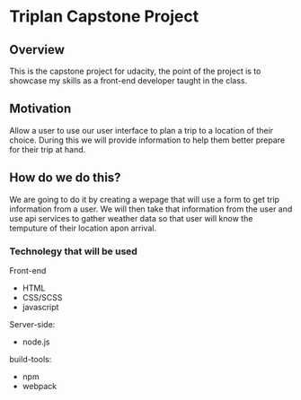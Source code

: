 # Triplan Capstone Project


## Overview

This is the capstone project for udacity, the point of the project is to showcase my skills as a front-end developer taught in the class.

## Motivation

Allow a user to use our user interface to plan a trip to a location of their choice. During this we will provide information to help them better prepare for their trip at hand.

## How do we do this?

We are going to do it by creating a wepage that will use a form to get trip information from a user. We will then take that information from the user and use api services to gather weather
data so that user will know the temputure of their location apon arrival.

### Technolegy that will be used

Front-end
* HTML
* CSS/SCSS
* javascript

Server-side:
* node.js

build-tools:
* npm
* webpack

